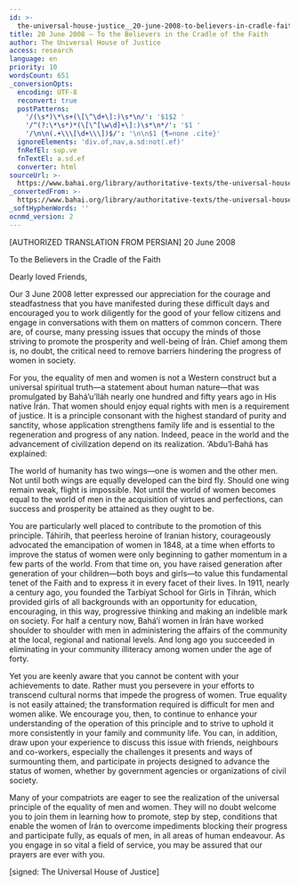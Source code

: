 ```yaml
---
id: >-
  the-universal-house-justice__20-june-2008-to-believers-in-cradle-faith__4051450391__en
title: 20 June 2008 – To the Believers in the Cradle of the Faith
author: The Universal House of Justice
access: research
language: en
priority: 10
wordsCount: 651
_conversionOpts:
  encoding: UTF-8
  reconvert: true
  postPatterns:
    '/(\s*)\*\s+(\[\^\d+\]:)\s*\n/': '$1$2 '
    '/^(?:\*\s*)*(\[\^[\w\d]+\]:)\s*\n*/': '$1 '
    '/\n\n(.+\\\[\d+\\\])$/': '\n\n$1 {¶=none .cite}'
  ignoreElements: 'div.of,nav,a.sd:not(.ef)'
  fnRefEl: sup.ve
  fnTextEl: a.sd.ef
  converter: html
sourceUrl: >-
  https://www.bahai.org/library/authoritative-texts/the-universal-house-of-justice/messages/20080620_001/20080620_001.xhtml
_convertedFrom: >-
  https://www.bahai.org/library/authoritative-texts/the-universal-house-of-justice/messages/20080620_001/20080620_001.xhtml
_softHyphenWords: ''
ocnmd_version: 2
---
```

\[AUTHORIZED TRANSLATION FROM PERSIAN\]
20 June 2008

To the Believers in the Cradle of the Faith

Dearly loved Friends,

Our 3 June 2008 letter expressed our appreciation for the courage and steadfastness that you have manifested during these difficult days and encouraged you to work diligently for the good of your fellow citizens and engage in conversations with them on matters of common concern. There are, of course, many pressing issues that occupy the minds of those striving to promote the prosperity and well-being of Írán. Chief among them is, no doubt, the critical need to remove barriers hindering the progress of women in society.

For you, the equality of men and women is not a Western construct but a universal spiritual truth—a statement about human nature—that was promulgated by Bahá’u’lláh nearly one hundred and fifty years ago in His native Írán. That women should enjoy equal rights with men is a requirement of justice. It is a principle consonant with the highest standard of purity and sanctity, whose application strengthens family life and is essential to the regeneration and progress of any nation. Indeed, peace in the world and the advancement of civilization depend on its realization. ‘Abdu’l‑Bahá has explained:

The world of humanity has two wings—one is women and the other men. Not until both wings are equally developed can the bird fly. Should one wing remain weak, flight is impossible. Not until the world of women becomes equal to the world of men in the acquisition of virtues and perfections, can success and prosperity be attained as they ought to be.

You are particularly well placed to contribute to the promotion of this principle. Ṭáhirih, that peerless heroine of Iranian history, courageously advocated the emancipation of women in 1848, at a time when efforts to improve the status of women were only beginning to gather momentum in a few parts of the world. From that time on, you have raised generation after generation of your children—both boys and girls—to value this fundamental tenet of the Faith and to express it in every facet of their lives. In 1911, nearly a century ago, you founded the Tarbíyat School for Girls in Ṭihrán, which provided girls of all backgrounds with an opportunity for education, encouraging, in this way, progressive thinking and making an indelible mark on society. For half a century now, Bahá’í women in Írán have worked shoulder to shoulder with men in administering the affairs of the community at the local, regional and national levels. And long ago you succeeded in eliminating in your community illiteracy among women under the age of forty.

Yet you are keenly aware that you cannot be content with your achievements to date. Rather must you persevere in your efforts to transcend cultural norms that impede the progress of women. True equality is not easily attained; the transformation required is difficult for men and women alike. We encourage you, then, to continue to enhance your understanding of the operation of this principle and to strive to uphold it more consistently in your family and community life. You can, in addition, draw upon your experience to discuss this issue with friends, neighbours and co-workers, especially the challenges it presents and ways of surmounting them, and participate in projects designed to advance the status of women, whether by government agencies or organizations of civil society.

Many of your compatriots are eager to see the realization of the universal principle of the equality of men and women. They will no doubt welcome you to join them in learning how to promote, step by step, conditions that enable the women of Írán to overcome impediments blocking their progress and participate fully, as equals of men, in all areas of human endeavour. As you engage in so vital a field of service, you may be assured that our prayers are ever with you.

\[signed: The Universal House of Justice\]
